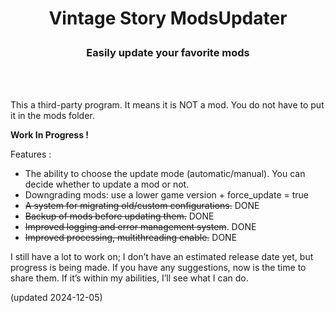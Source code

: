 # <p align="center">Vintage Story ModsUpdater</p>
### <p align="center">Easily update your favorite mods</p>
<br><br>

This a third-party program. It means it is NOT a mod. You do not have to put it in the mods folder.<br>





**Work In Progress !**

Features :


* The ability to choose the update mode (automatic/manual). You can decide whether to update a mod or not.
* Downgrading mods: use a lower game version + force_update = true
* ~~A system for migrating old/custom configurations.~~ DONE
* ~~Backup of mods before updating them.~~ DONE
* ~~Improved logging and error management system~~. DONE
* ~~Improved processing, multithreading enable.~~ DONE

I still have a lot to work on; I don’t have an estimated release date yet, but progress is being made.
If you have any suggestions, now is the time to share them. If it’s within my abilities, I’ll see what I can do.

(updated 2024-12-05)



